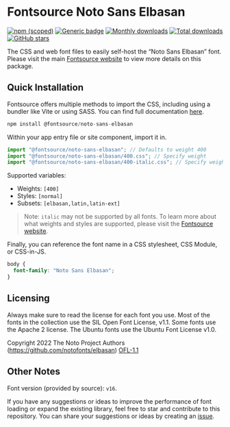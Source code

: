 # Fontsource Noto Sans Elbasan

[![npm (scoped)](https://img.shields.io/npm/v/@fontsource/noto-sans-elbasan?color=brightgreen)](https://www.npmjs.com/package/@fontsource/noto-sans-elbasan) [![Generic badge](https://img.shields.io/badge/fontsource-passing-brightgreen)](https://github.com/fontsource/fontsource) [![Monthly downloads](https://badgen.net/npm/dm/@fontsource/noto-sans-elbasan)](https://github.com/fontsource/fontsource) [![Total downloads](https://badgen.net/npm/dt/@fontsource/noto-sans-elbasan)](https://github.com/fontsource/fontsource) [![GitHub stars](https://img.shields.io/github/stars/fontsource/fontsource.svg?style=social&label=Star)](https://github.com/fontsource/fontsource/stargazers)

The CSS and web font files to easily self-host the “Noto Sans Elbasan” font. Please visit the main [Fontsource website](https://fontsource.org/fonts/noto-sans-elbasan) to view more details on this package.

## Quick Installation

Fontsource offers multiple methods to import the CSS, including using a bundler like Vite or using SASS. You can find full documentation [here](https://fontsource.org/docs/getting-started/introduction).

```javascript
npm install @fontsource/noto-sans-elbasan
```

Within your app entry file or site component, import it in.

```javascript
import "@fontsource/noto-sans-elbasan"; // Defaults to weight 400
import "@fontsource/noto-sans-elbasan/400.css"; // Specify weight
import "@fontsource/noto-sans-elbasan/400-italic.css"; // Specify weight and style
```

Supported variables:
- Weights: `[400]`
- Styles: `[normal]`
- Subsets: `[elbasan,latin,latin-ext]`

> Note: `italic` may not be supported by all fonts. To learn more about what weights and styles are supported, please visit the [Fontsource website](https://fontsource.org/fonts/noto-sans-elbasan).

Finally, you can reference the font name in a CSS stylesheet, CSS Module, or CSS-in-JS.

```css
body {
  font-family: "Noto Sans Elbasan";
}
```

## Licensing
Always make sure to read the license for each font you use. Most of the fonts in the collection use the SIL Open Font License, v1.1. Some fonts use the Apache 2 license. The Ubuntu fonts use the Ubuntu Font License v1.0.

Copyright 2022 The Noto Project Authors (https://github.com/notofonts/elbasan)
[OFL-1.1](http://scripts.sil.org/OFL)

## Other Notes
Font version (provided by source): `v16`.

If you have any suggestions or ideas to improve the performance of font loading or expand the existing library, feel free to star and contribute to this repository. You can share your suggestions or ideas by creating an [issue](https://github.com/fontsource/fontsource/issues).